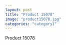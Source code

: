 ```yaml
---
layout: post
title: "Product 15078"
image: "product15078.jpg"
categories: "category1"
---
```

Product 15078

